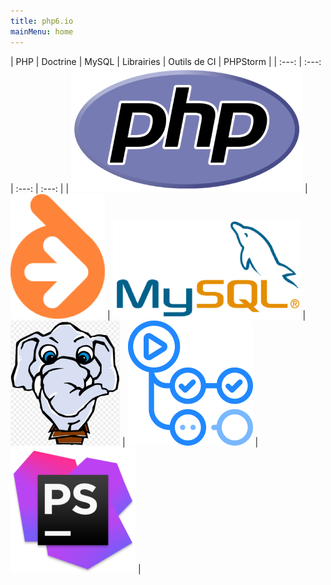 ```yaml
---
title: php6.io
mainMenu: home
---
```


| PHP | Doctrine | MySQL | Librairies | Outils de CI | PHPStorm |
|   :---:  |  :---:  |  :---:  |  :---:  |
| [![Doctrine](images/logos/php.png)](php) | [![Doctrine](images/logos/doctrine.png)](doctrine) | [![MySQL](images/logos/mysql.png)](mysql) | [![Libraries](images/logos/packagist.png)](libraries) | [![Outils de CI](images/logos/ci-tools.png)](ci-tools) | [![PHPStorm](images/logos/phpstorm.png)](phpstorm) |
